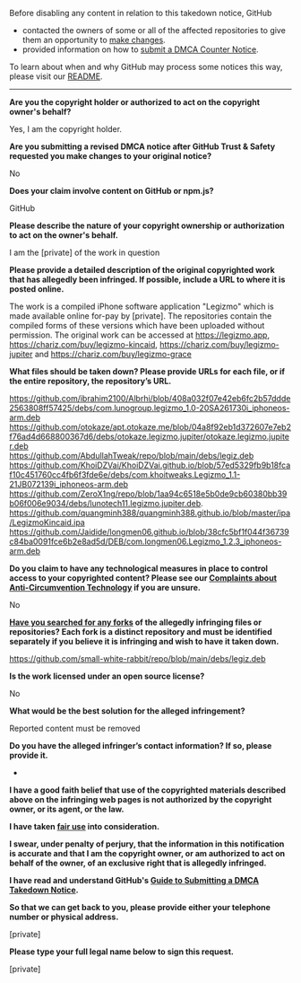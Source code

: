 Before disabling any content in relation to this takedown notice, GitHub
- contacted the owners of some or all of the affected repositories to give them an opportunity to [make changes](https://docs.github.com/en/github/site-policy/dmca-takedown-policy#a-how-does-this-actually-work).
- provided information on how to [submit a DMCA Counter Notice](https://docs.github.com/en/articles/guide-to-submitting-a-dmca-counter-notice).

To learn about when and why GitHub may process some notices this way, please visit our [README](https://github.com/github/dmca/blob/master/README.md#anatomy-of-a-takedown-notice).

---

**Are you the copyright holder or authorized to act on the copyright owner's behalf?**

Yes, I am the copyright holder.

**Are you submitting a revised DMCA notice after GitHub Trust & Safety requested you make changes to your original notice?**

No

**Does your claim involve content on GitHub or npm.js?**

GitHub

**Please describe the nature of your copyright ownership or authorization to act on the owner's behalf.**

I am the [private] of the work in question

**Please provide a detailed description of the original copyrighted work that has allegedly been infringed. If possible, include a URL to where it is posted online.**

The work is a compiled iPhone software application "Legizmo" which is made available online for-pay by [private]. The repositories contain the compiled forms of these versions which have been uploaded without permission. The original work can be accessed at https://legizmo.app, https://chariz.com/buy/legizmo-kincaid, https://chariz.com/buy/legizmo-jupiter and https://chariz.com/buy/legizmo-grace

**What files should be taken down? Please provide URLs for each file, or if the entire repository, the repository’s URL.**

https://github.com/ibrahim2100/Albrhi/blob/408a032f07e42eb6fc2b57ddde2563808ff57425/debs/com.lunogroup.legizmo_1.0-20SA261730i_iphoneos-arm.deb  
https://github.com/otokaze/apt.otokaze.me/blob/04a8f92eb1d372607e7eb2f76ad4d668800367d6/debs/otokaze.legizmo.jupiter/otokaze.legizmo.jupiter.deb  
https://github.com/AbdullahTweak/repo/blob/main/debs/legiz.deb  
https://github.com/KhoiDZVai/KhoiDZVai.github.io/blob/57ed5329fb9b18fcaf10c451760cc4fb6f3fde6e/debs/com.khoitweaks.Legizmo_1.1-21JB072139i_iphoneos-arm.deb  
https://github.com/ZeroX1ng/repo/blob/1aa94c6518e5b0de9cb60380bb39b06f006e9034/debs/lunotech11.legizmo.jupiter.deb. 
https://github.com/quangminh388/quangminh388.github.io/blob/master/ipa/LegizmoKincaid.ipa  
https://github.com/Jaidide/longmen06.github.io/blob/38cfc5bf1f044f36739c84ba0091fce6b2e8ad5d/DEB/com.longmen06.Legizmo_1.2.3_iphoneos-arm.deb

**Do you claim to have any technological measures in place to control access to your copyrighted content? Please see our <a href="https://docs.github.com/articles/guide-to-submitting-a-dmca-takedown-notice#complaints-about-anti-circumvention-technology">Complaints about Anti-Circumvention Technology</a> if you are unsure.**

No

**<a href="https://docs.github.com/articles/dmca-takedown-policy#b-what-about-forks-or-whats-a-fork">Have you searched for any forks</a> of the allegedly infringing files or repositories? Each fork is a distinct repository and must be identified separately if you believe it is infringing and wish to have it taken down.**

https://github.com/small-white-rabbit/repo/blob/main/debs/legiz.deb

**Is the work licensed under an open source license?**

No

**What would be the best solution for the alleged infringement?**

Reported content must be removed

**Do you have the alleged infringer’s contact information? If so, please provide it.**

-

**I have a good faith belief that use of the copyrighted materials described above on the infringing web pages is not authorized by the copyright owner, or its agent, or the law.**

**I have taken <a href="https://www.lumendatabase.org/topics/22">fair use</a> into consideration.**

**I swear, under penalty of perjury, that the information in this notification is accurate and that I am the copyright owner, or am authorized to act on behalf of the owner, of an exclusive right that is allegedly infringed.**

**I have read and understand GitHub's <a href="https://docs.github.com/articles/guide-to-submitting-a-dmca-takedown-notice/">Guide to Submitting a DMCA Takedown Notice</a>.**

**So that we can get back to you, please provide either your telephone number or physical address.**

[private]

**Please type your full legal name below to sign this request.**

[private]
